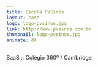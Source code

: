 ```yaml
---
title: Escola PVSinos
layout: case
logo: logo-pvsinos.jpg
link: http://www.pvsinos.com.br
thumbnail: logo-pvsinos.jpg
animate: d4
---
```


SaaS :: Colégio 360º / Cambridge
